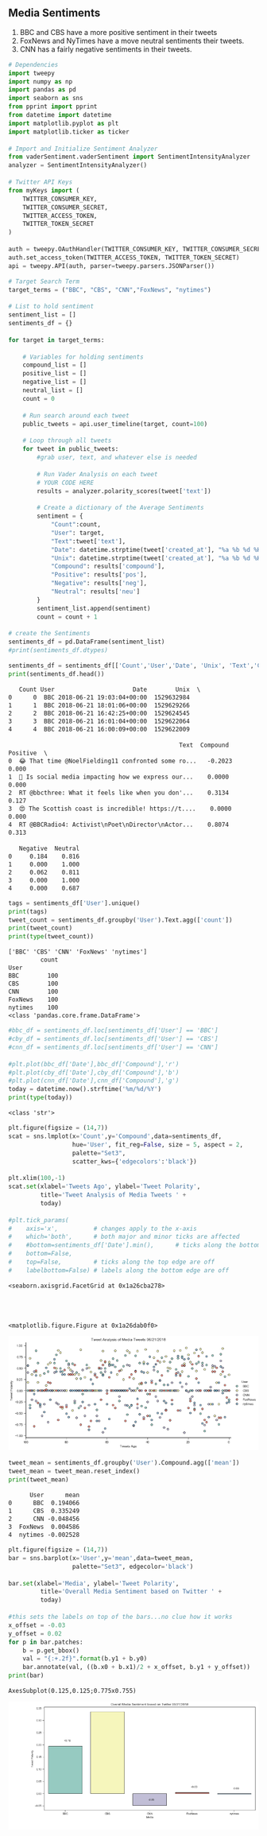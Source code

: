 
## Media Sentiments

1. BBC and CBS have a more positive sentiment in their tweets
2. FoxNews and NyTimes have a move neutral sentiments their tweets.
3. CNN has a fairly negative sentiments in their tweets.


```python
# Dependencies
import tweepy
import numpy as np
import pandas as pd
import seaborn as sns
from pprint import pprint
from datetime import datetime
import matplotlib.pyplot as plt
import matplotlib.ticker as ticker

# Import and Initialize Sentiment Analyzer
from vaderSentiment.vaderSentiment import SentimentIntensityAnalyzer
analyzer = SentimentIntensityAnalyzer()

# Twitter API Keys
from myKeys import (
    TWITTER_CONSUMER_KEY,
    TWITTER_CONSUMER_SECRET,
    TWITTER_ACCESS_TOKEN,
    TWITTER_TOKEN_SECRET
)

auth = tweepy.OAuthHandler(TWITTER_CONSUMER_KEY, TWITTER_CONSUMER_SECRET)
auth.set_access_token(TWITTER_ACCESS_TOKEN, TWITTER_TOKEN_SECRET)
api = tweepy.API(auth, parser=tweepy.parsers.JSONParser())
```


```python
# Target Search Term
target_terms = ("BBC", "CBS", "CNN","FoxNews", "nytimes")

# List to hold sentiment
sentiment_list = []
sentiments_df = {}

for target in target_terms:

    # Variables for holding sentiments
    compound_list = []
    positive_list = []
    negative_list = []
    neutral_list = []
    count = 0

    # Run search around each tweet
    public_tweets = api.user_timeline(target, count=100)

    # Loop through all tweets
    for tweet in public_tweets:
        #grab user, text, and whatever else is needed

        # Run Vader Analysis on each tweet
        # YOUR CODE HERE
        results = analyzer.polarity_scores(tweet['text'])

        # Create a dictionary of the Average Sentiments
        sentiment = {
            "Count":count,
            "User": target,
            "Text":tweet['text'],
            "Date": datetime.strptime(tweet['created_at'], "%a %b %d %H:%M:%S %z %Y"),
            "Unix": datetime.strptime(tweet['created_at'], "%a %b %d %H:%M:%S %z %Y").strftime("%s"),
            "Compound": results['compound'],
            "Positive": results['pos'],
            "Negative": results['neg'],
            "Neutral": results['neu']
        }
        sentiment_list.append(sentiment)
        count = count + 1

# create the Sentiments
sentiments_df = pd.DataFrame(sentiment_list)
#print(sentiments_df.dtypes)
```


```python
sentiments_df = sentiments_df[['Count','User','Date', 'Unix', 'Text','Compound','Positive','Negative','Neutral']]
print(sentiments_df.head())
```

       Count User                      Date        Unix  \
    0      0  BBC 2018-06-21 19:03:04+00:00  1529632984   
    1      1  BBC 2018-06-21 18:01:06+00:00  1529629266   
    2      2  BBC 2018-06-21 16:42:25+00:00  1529624545   
    3      3  BBC 2018-06-21 16:01:04+00:00  1529622064   
    4      4  BBC 2018-06-21 16:00:09+00:00  1529622009   
    
                                                    Text  Compound  Positive  \
    0  😂 That time @NoelFielding11 confronted some ro...   -0.2023     0.000   
    1  📱 Is social media impacting how we express our...    0.0000     0.000   
    2  RT @bbcthree: What it feels like when you don'...    0.3134     0.127   
    3  😍 The Scottish coast is incredible! https://t....    0.0000     0.000   
    4  RT @BBCRadio4: Activist\nPoet\nDirector\nActor...    0.8074     0.313   
    
       Negative  Neutral  
    0     0.184    0.816  
    1     0.000    1.000  
    2     0.062    0.811  
    3     0.000    1.000  
    4     0.000    0.687  



```python
tags = sentiments_df['User'].unique()
print(tags)
tweet_count = sentiments_df.groupby('User').Text.agg(['count'])
print(tweet_count)
print(type(tweet_count))
```

    ['BBC' 'CBS' 'CNN' 'FoxNews' 'nytimes']
             count
    User          
    BBC        100
    CBS        100
    CNN        100
    FoxNews    100
    nytimes    100
    <class 'pandas.core.frame.DataFrame'>



```python
#bbc_df = sentiments_df.loc[sentiments_df['User'] == 'BBC']
#cby_df = sentiments_df.loc[sentiments_df['User'] == 'CBS']
#cnn_df = sentiments_df.loc[sentiments_df['User'] == 'CNN']

#plt.plot(bbc_df['Date'],bbc_df['Compound'],'r')
#plt.plot(cby_df['Date'],cby_df['Compound'],'b')
#plt.plot(cnn_df['Date'],cnn_df['Compound'],'g')
today = datetime.now().strftime('%m/%d/%Y')
print(type(today))
```

    <class 'str'>



```python
plt.figure(figsize = (14,7))
scat = sns.lmplot(x='Count',y='Compound',data=sentiments_df, 
                  hue='User', fit_reg=False, size = 5, aspect = 2, 
                  palette="Set3",
                  scatter_kws={'edgecolors':'black'})

plt.xlim(100,-1)
scat.set(xlabel='Tweets Ago', ylabel='Tweet Polarity', 
         title='Tweet Analysis of Media Tweets ' + 
         today)

#plt.tick_params(
#    axis='x',          # changes apply to the x-axis
#    which='both',      # both major and minor ticks are affected
#    #bottom=sentiments_df['Date'].min(),      # ticks along the bottom edge
#    bottom=False,
#    top=False,         # ticks along the top edge are off
#    labelbottom=False) # labels along the bottom edge are off

```




    <seaborn.axisgrid.FacetGrid at 0x1a26cba278>




    <matplotlib.figure.Figure at 0x1a26dab0f0>



![png](output_6_2.png)



```python
tweet_mean = sentiments_df.groupby('User').Compound.agg(['mean'])
tweet_mean = tweet_mean.reset_index()
print(tweet_mean)
```

          User      mean
    0      BBC  0.194066
    1      CBS  0.335249
    2      CNN -0.048456
    3  FoxNews  0.004586
    4  nytimes -0.002528



```python
plt.figure(figsize = (14,7))
bar = sns.barplot(x='User',y='mean',data=tweet_mean,
                  palette="Set3", edgecolor='black')

bar.set(xlabel='Media', ylabel='Tweet Polarity', 
         title='Overall Media Sentiment based on Twitter ' + 
         today)

#this sets the labels on top of the bars...no clue how it works
x_offset = -0.03
y_offset = 0.02
for p in bar.patches:
    b = p.get_bbox()
    val = "{:+.2f}".format(b.y1 + b.y0)        
    bar.annotate(val, ((b.x0 + b.x1)/2 + x_offset, b.y1 + y_offset))
print(bar)
```

    AxesSubplot(0.125,0.125;0.775x0.755)



![png](output_8_1.png)

